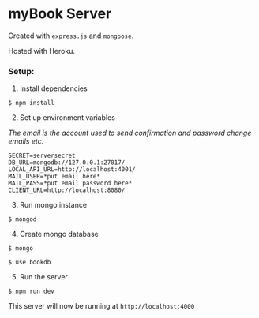 # myBook Server

Created with `express.js` and `mongoose`.

Hosted with Heroku.

### Setup:

1. Install dependencies

`$ npm install`

2. Set up environment variables

*The email is the account used to send confirmation and password change emails etc.*

```
SECRET=serversecret
DB_URL=mongodb://127.0.0.1:27017/
LOCAL_API_URL=http://localhost:4001/
MAIL_USER=*put email here*
MAIL_PASS=*put email password here*
CLIENT_URL=http://localhost:8080/
```

3. Run mongo instance

`$ mongod`

4. Create mongo database

`$ mongo`

`$ use bookdb`

5. Run the server

`$ npm run dev`

This server will now be running at `http://localhost:4000`